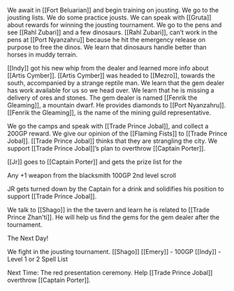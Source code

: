 We await in [[Fort Beluarian]] and begin training on jousting. We go to the jousting lists. We do some practice jousts. We can speak with [[Gruta]] about rewards for winning the jousting tournament. We go to the pens and see [[Rahl Zubari]] and a few dinosaurs. [[Rahl Zubari]], can’t work in the pens at [[Port Nyanzahru]] because he hit the emergency release on purpose to free the dinos. We learn that dinosaurs handle better than horses in muddy terrain.

[[Indy]] got his new whip from the dealer and learned more info about [[Artis Cymber]]. [[Artis Cymber]] was headed to [[Mezro]], towards the south, accompanied by a strange reptile man. We learn that the gem dealer has work available for us so we head over. We learn that he is missing a delivery of ores and stones. The gem dealer is named [[Fenrik the Gleaming]], a mountain dwarf. He provides diamonds to [[Port Nyanzahru]]. [[Fenrik the Gleaming]], is the name of the mining guild representative.

We go the camps and speak with [[Trade Prince Jobal]], and collect a 200GP reward. We give our opinion of the [[Flaming Fists]] to [[Trade Prince Jobal]]. [[Trade Prince Jobal]] thinks that they are strangling the city. We support [[Trade Prince Jobal]]’s plan to overthrow [[Captain Porter]].

[[Jr]] goes to [[Captain Porter]] and gets the prize list for the 

Any +1 weapon from the blacksmith
100GP
2nd level scroll

JR gets turned down by the Captain for a drink and solidifies his position to support [[Trade Prince Jobal]].

We talk to [[Shago]] in the the tavern and learn he is related to [[Trade Prince Zhan'ti]]. He will help us find the gems for the gem dealer after the tournament.

The Next Day!

We fight in the jousting tournament.
[[Shago]]
[[Emery]] - 100GP
[[Indy]] - Level 1 or 2 Spell List

Next Time:
The red presentation ceremony. Help [[Trade Prince Jobal]] overthrow [[Captain Porter]].